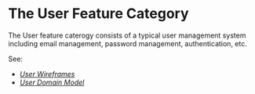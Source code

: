 # The User Feature Category

The User feature caterogy consists of a typical user management system including email management, password management, authentication, etc.

See:
- *[User Wireframes](.wireframes.md)* 
- *[User Domain Model](.models.md)*